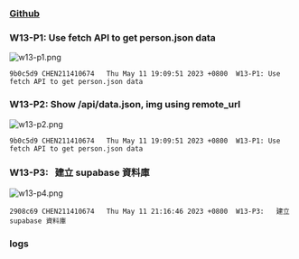 ### [Github](https://github.com/CHEN211410674/1112-1N-js-demo-211410674.git)

### W13-P1: Use fetch API to get person.json data

![w13-p1.png](https://sgtwgxsjtbibcbrzrfra.supabase.co/storage/v1/object/public/demo-74/md_1N_img/w13-p1.png)

```
9b0c5d9 CHEN211410674   Thu May 11 19:09:51 2023 +0800  W13-P1: Use fetch API to get person.json data
```

### W13-P2: Show /api/data.json, img using remote_url

![w13-p2.png](https://sgtwgxsjtbibcbrzrfra.supabase.co/storage/v1/object/public/demo-74/md_1N_img/w13-p2.png)

```
9b0c5d9 CHEN211410674   Thu May 11 19:09:51 2023 +0800  W13-P1: Use fetch API to get person.json data
```

### W13-P3:   建立 supabase 資料庫

![w13-p4.png](https://sgtwgxsjtbibcbrzrfra.supabase.co/storage/v1/object/public/demo-74/md_1N_img/w13-p3.png)

```
2908c69 CHEN211410674   Thu May 11 21:16:46 2023 +0800  W13-P3:   建立 supabase 資料庫
```

### logs
